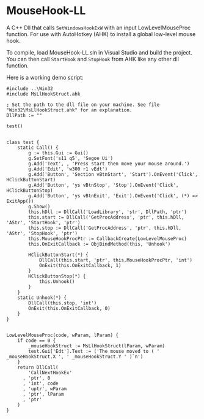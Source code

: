 # MouseHook-LL
A C++ Dll that calls `SetWindowsHookExW` with an input LowLevelMouseProc function. For use with AutoHotkey (AHK) to install a global low-level mouse hook.

To compile, load MouseHook-LL.sln in Visual Studio and build the project. You can then call `StartHook` and `StopHook` from AHK like any other dll function.

Here is a working demo script:

```
#include ..\Win32
#include MsLlHookStruct.ahk

; Set the path to the dll file on your machine. See file "Win32\MsLlHookStruct.ahk" for an explanation.
DllPath := ""

test()


class test {
    static Call() {
        g := this.Gui := Gui()
        g.SetFont('s11 q5', 'Segoe Ui')
        g.Add('Text', , 'Press start then move your mouse around.')
        g.Add('Edit', 'w300 r1 vEdt')
        g.Add('Button', 'Section vBtnStart', 'Start').OnEvent('Click', HClickButtonStart)
        g.Add('Button', 'ys vBtnStop', 'Stop').OnEvent('Click', HClickButtonStop)
        g.Add('Button', 'ys vBtnExit', 'Exit').OnEvent('Click', (*) => ExitApp())
        g.Show()
        this.hDll := DllCall('LoadLibrary', 'str', DllPath, 'ptr')
        this.start := DllCall('GetProcAddress', 'ptr', this.hDll, 'AStr', 'StartHook', 'ptr')
        this.stop := DllCall('GetProcAddress', 'ptr', this.hDll, 'AStr', 'StopHook', 'ptr')
        this.MouseHookProcPtr := CallbackCreate(LowLevelMouseProc)
        this.OnExitCallback := ObjBindMethod(this, 'Unhook')

        HClickButtonStart(*) {
            DllCall(this.start, 'ptr', this.MouseHookProcPtr, 'int')
            OnExit(this.OnExitCallback, 1)
        }
        HClickButtonStop(*) {
            this.Unhook()
        }
    }
    static Unhook(*) {
        DllCall(this.stop, 'int')
        OnExit(this.OnExitCallback, 0)
    }
}


LowLevelMouseProc(code, wParam, lParam) {
    if code == 0 {
        _mouseHookStruct := MsLlHookStruct(lParam, wParam)
        test.Gui['Edt'].Text := ('The mouse moved to ( ' _mouseHookStruct.X ', ' _mouseHookStruct.Y ' )`n')
    }
    return DllCall(
        'CallNextHookEx'
      , 'ptr', 0
      , 'int', code
      , 'uptr', wParam
      , 'ptr', lParam
      , 'ptr'
    )
}
```
